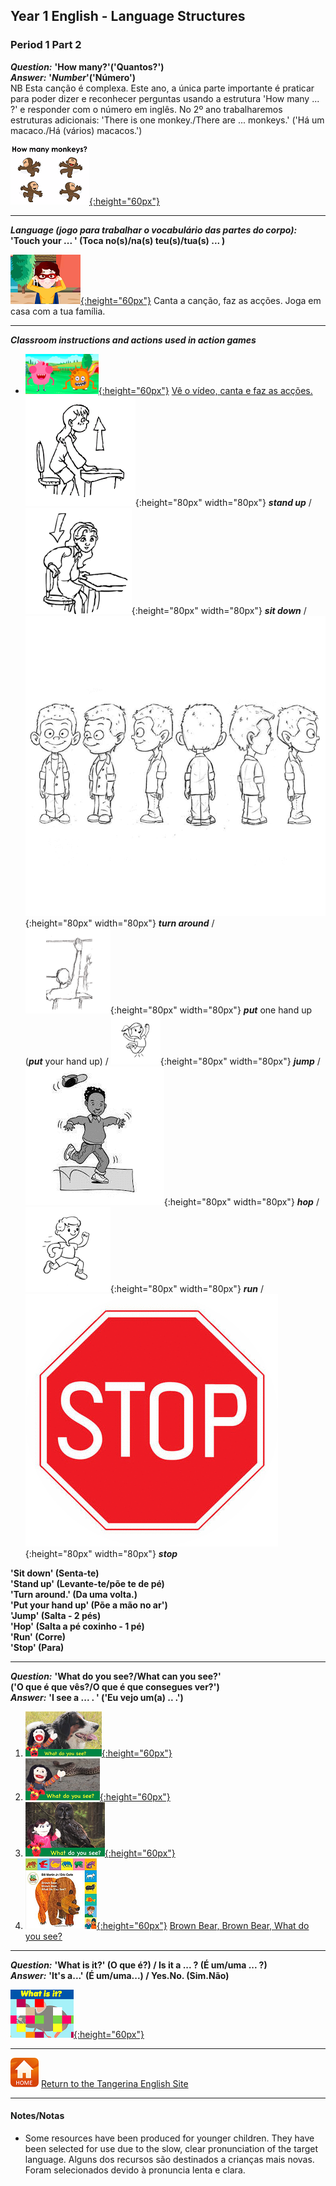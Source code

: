 <head>
<!-- Global site tag (gtag.js) - Google Analytics -->
<script async src="https://www.googletagmanager.com/gtag/js?id=UA-110947112-3"></script>
<script>
  window.dataLayer = window.dataLayer || [];
  function gtag(){dataLayer.push(arguments);}
  gtag('js', new Date());

  gtag('config', 'UA-110947112-3');
</script>
</head>

## Year 1 English - Language Structures
### Period 1 Part 2

<!--***Greetings*** **Good morning; Good afternoon; Hello; Hi**

***Question:*** **'What's your name?'('Qual é o teu nome?' -> Como é que te chamas?)**  
***Answer:*** **'I’m…'(Sou...)/'My name is…' ('O meu nome é...' -> Chamo-me...)**

[![wyn](/images/wyn1.png)](https://www.youtube.com/watch?v=Uv1JkBL5728) [Hello hello, what’s your name?](https://www.youtube.com/watch?v=Uv1JkBL5728)  

***

***Question:*** **'How are you?' (Como é que estás?)**  
***Answer:'*** **I’m fine, thank you.' (Estou bem, obrigada.)**

1. [![hays](/images/hays.PNG)](https://www.youtube.com/watch?v=LxhOv3KnfA8) [How are you?/Como estás?](https://www.youtube.com/watch?v=LxhOv3KnfA8)  [Song [lyrics](http://www.kidsboxapps.es/pdf/kb1/lyric/unit2.pdf) for parents] 

2. [![gae1](/images/gae1.PNG)](https://www.youtube.com/watch?v=9R5-W3bMX4E) [Gogo’s Adventures with English 1](https://www.youtube.com/watch?v=9R5-W3bMX4E) (What's your name?/How are you?)

***

***Question:*** **'How old are you?' ('Quão velho és tu?' -> Quantos anos tens?)**  
***Answer:*** **'I'm _____ .' ('Sou...' -> Tenho...)/'I'm ____ years old.' ('Sou ____ anos.' -> Tenho ___ anos.)**

1. [![hoaykb](/images/hoaykb.png)](https://www.youtube.com/watch?v=6qklhZ_gio0) [How old are you? KB](https://www.youtube.com/watch?v=6qklhZ_gio0)  (Nota: versão animada já não está disponível)

2. [![gae8](/images/gae8.PNG)](https://www.youtube.com/watch?v=sn4sp4YGz0E) Watch [Gogo’s Adventures with English 8](https://www.youtube.com/watch?v=sn4sp4YGz0E)

*** 

***Question:*** **'How's the weather?' ('Como está o tempo?')**  
***Answer:*** **'It's sunny/rainy/windy/cloudy/snowy/foggy/stormy.'**  
**('Há sol/chuva/vento/núvens/neve/nevoeiro/tempestade.')**  

[![mlwe](/images/mlwe.png)](https://www.youtube.com/watch?v=I8GeA3anPdo)

***

***Question:*** **'What colour is it?' (De que cor é?)**  
***Answer:*** **'It's ..*colour*.. .' (É ..*cor*.. .)**

1. [![sar1](/images/kbcol.png)](https://www.youtube.com/watch?v=uTDJiPdz3L0) [I can sing a rainbow (Eu consigo cantar um arco-iris)](https://www.youtube.com/watch?v=uTDJiPdz3L0) Song [lyrics](http://www.kidsboxapps.es/pdf/kb1/lyric/unit1.pdf) for parents. 
2. [![dewc](/images/dewc.png)](https://www.youtube.com/watch?v=YyFLBTTAbSE)

3. [![bbar](/images/bbar.png)](https://www.youtube.com/watch?v=1jv0Gx_q_OU)

4. [![gae6](/images/gae6.png)](https://www.youtube.com/watch?v=_2WAwT9cKAk) Watch [Gogo’s Adventures with English 6](https://www.youtube.com/watch?v=_2WAwT9cKAk)

OUP Everybody up How many song?
1. [![oxeuhm](/images/oxeuhm.PNG)](https://www.youtube.com/watch?v=G3zaC5onBvM)
-->

***Question:*** **'How many?'('Quantos?')**  
***Answer:*** **'*Number*'('**Número**')**     
NB Esta canção é complexa. Este ano, a única parte importante é praticar para poder dizer e reconhecer perguntas usando a estrutura 'How many ... ?' e responder com o número em inglês. No 2º ano trabalharemos estruturas adicionais: 'There is one monkey./There are ... monkeys.' ('Há um macaco./Há (vários) macacos.')  

[![hmanmk](/images/hmanmk.png){:height="60px"}](https://www.youtube.com/watch?v=bUvbOtOGeUs)

***

***Language (jogo para trabalhar o vocabulário das partes do corpo):***  
**'Touch your ... ' (Toca no(s)/na(s) teu(s)/tua(s) ... )**  

[![bptch](/images/bptch.png){:height="60px"}](https://www.youtube.com/watch?v=3ZWtDfBoU-E) Canta a canção, faz as acções. Joga em casa com a tua família.  

***

***Classroom instructions and actions used in action games***  

* [![stand](/images/stand.png){:height="60px"}](https://www.youtube.com/watch?v=WsiRSWthV1k) [Vê o vídeo, canta e faz as acções.](https://www.youtube.com/watch?v=WsiRSWthV1k)  
![stand_up](/images/stand_up.gif){:height="80px" width="80px"} ***stand up*** / ![sit_down](/images/sit_down.gif){:height="80px" width="80px"} ***sit down*** / ![turn_around](/images/turn_around.gif){:height="80px" width="80px"} ***turn around*** /  
![hand_up](/images/hand_up.gif){:height="80px" width="80px"} ***put*** one hand up (***put*** your hand up) / ![jump](/images/jump.gif){:height="80px" width="80px"} ***jump*** / ![hop](/images/hop.gif){:height="80px" width="80px"} ***hop*** /  
![run](/images/run.gif){:height="80px" width="80px"} ***run*** / ![stop](/images/stop.gif){:height="80px" width="80px"} ***stop***

**'Sit down' (Senta-te)**  
**'Stand up' (Levante-te/põe te de pé)**  
**'Turn around.' (Da uma volta.)**  
**'Put your hand up' (Põe a mão no ar')**  
**'Jump' (Salta - 2 pés)**  
**'Hop' (Salta a pé coxinho - 1 pé)**  
**'Run' (Corre)**  
**'Stop' (Para)**  

***

***Question:*** **'What do you see?/What can you see?'**  
**('O que é que vês?/O que é que consegues ver?')**  
***Answer:*** **'I see a ... . ' ('Eu vejo um(a) .. .')**

1. [![dews1](/images/dews1.png){:height="60px"}](https://www.youtube.com/watch?v=MCjhynvMunE)
2. [![dews2](/images/dews2.png){:height="60px"}](https://www.youtube.com/watch?v=p5qwOxlvyhk)
3. [![dews3](/images/dews3.png){:height="60px"}](https://www.youtube.com/watch?v=xQTlPD4ey-4)
4. [![bbbm](/images/bbbm.PNG){:height="60px"}](https://www.youtube.com/watch?v=pdHCYgO9zh8) [Brown Bear, Brown Bear, What do you see?](https://www.youtube.com/watch?v=pdHCYgO9zh8)

***

***Question:*** **'What is it?' (O que é?) / Is it a ... ? (É um/uma ... ?)**  
***Answer:*** **'It's a...' (É um/uma...) / Yes.No. (Sim.Não)**

[![fkea](/images/fkea.png){:height="60px"}](https://www.youtube.com/watch?v=D_sdGxUxz_4)

*** 

<!--Where?

What is it toys song: 
1. [![fket](/images/fket.PNG){:height="60px"}](https://www.youtube.com/watch?v=8-SWzpdcl6E)

***

***Prepositions of place*** **'ON, IN, UNDER, BEHIND, NEXT TO the ..*noun*..' (em cima de ou colado no, dentro, por baixo, atrás, a beira de a/o ..*substantivo*.. )**

1. [![mlpp](/images/mlpp.png)](https://www.youtube.com/watch?v=8F0NYBBKczM)
2. (To be continued)


***-->

[![home](/images/home.PNG)](https://tangerina-pt.github.io/English) [Return to the Tangerina English Site](https://tangerina-pt.github.io/English)

***

#### Notes/Notas
* Some resources have been produced for younger children. They have been selected for use due to the slow, clear pronunciation of the target language. Alguns dos recursos são destinados a crianças mais novas. Foram selecionados devido à pronuncia lenta e clara.
